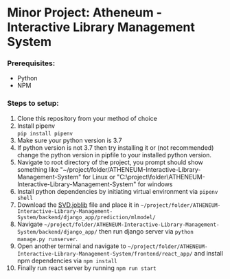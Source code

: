 # Minor Project: Atheneum - Interactive Library Management System

### Prerequisites:  
* Python  
* NPM  
### Steps to setup: 
1. Clone this repository from your method of choice  
2. Install pipenv   
``` pip install pipenv ```
4. Make sure your python version is 3.7
5. If python version is not 3.7 then try installing it or (not recommended) change the python version in pipfile to your installed python version.  
6. Navigate to root directory of the project, you prompt should show something like "~/project/folder/ATHENEUM-Interactive-Library-Management-System" for Linux or "C:\project\folder\ATHENEUM-Interactive-Library-Management-System" for windows
7. Install python dependencies by initiating virtual environment via
``` pipenv shell ```
8. Download the [SVD.joblib](https://drive.google.com/file/d/1E6K3qgEryn6pADBxfbtFjUNCOMbIrUTk/view?usp=sharing) file and place it in ```~/project/folder/ATHENEUM-Interactive-Library-Management-System/backend/django_app/prediction/mlmodel/```
9. Navigate  ```~/project/folder/ATHENEUM-Interactive-Library-Management-System/backend/django_app/``` then run django server via ```python manage.py runserver```.
10. Open another terminal and navigate to ```~/project/folder/ATHENEUM-Interactive-Library-Management-System/frontend/react_app/``` and install npm dependencies via ```npm install```
11. Finally run react server by running ```npm run start```
